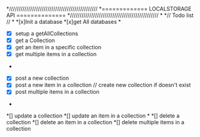 *//////////////////////////////////////////////
*============= LOCALSTORAGE API ==============
*//////////////////////////////////////////////
*
*// Todo list //
*
*[x]Init a database
*[x]get All databases
*
*[x] setup a getAllCollections
*[x] get a Collection
*[x] get an item in a specific collection
*[x] get multiple items in a collection
*
*[x] post a new collection
*[x] post a new item in a collection // create new collection if doesn't exist
*[x] post multiple items in a collection
*
*[] update a collection
*[] update an item in a collection
*
*[] delete a collection
*[] delete an item in a collection
*[] delete multiple items in a collection